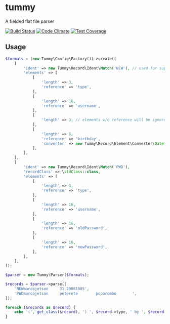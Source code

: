 # tummy

A fielded flat file parser

[![Build Status](https://travis-ci.org/marcojetson/tummy.svg?branch=master)](https://travis-ci.org/marcojetson/tummy)
[![Code Climate](https://codeclimate.com/github/marcojetson/tummy/badges/gpa.svg)](https://codeclimate.com/github/marcojetson/tummy)
[![Test Coverage](https://codeclimate.com/github/marcojetson/tummy/badges/coverage.svg)](https://codeclimate.com/github/marcojetson/tummy/coverage)

## Usage

```php
$formats = (new Tummy\Config\Factory())->create([
    [
        'ident' => new Tummy\Record\Ident\Match('NEW'), // used for supporting multiple record formats in a single file
        'elements' => [
            [
                'length' => 3,
                'reference' => 'type',
            ],
            [
                'length' => 16,
                'reference' => 'username',
            ],
            [
                'length' => 3, // elements w/o reference will be ignored
            ],
            [
                'length' => 8,
                'reference' => 'birthday',
                'converter' => new Tummy\Record\Element\Converter\DateTime('dmY'),
            ],
        ],
    ],
    [
        'ident' => new Tummy\Record\Ident\Match('PWD'),
        'recordClass' => \stdClass::class,
        'elements' => [
            [
                'length' => 3,
                'reference' => 'type',
            ],
            [
                'length' => 16,
                'reference' => 'username',
            ],
            [
                'length' => 16,
                'reference' => 'oldPassword',
            ],
            [
                'length' => 16,
                'reference' => 'newPassword',
            ],
        ],
    ],
]);

$parser = new Tummy\Parser($formats);

$records = $parser->parse([
    'NEWmarcojetson     31 29081985',
    'PWDmarcojetson     peterete        poporombo       ',
]);

foreach ($records as $record) {
    echo '(', get_class($record), ') ', $record->type, ' by ', $record->username, PHP_EOL;
}
```
